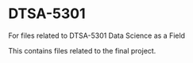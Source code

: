 # DTSA-5301
For files related to DTSA-5301 Data Science as a Field

This contains files related to the final project.
